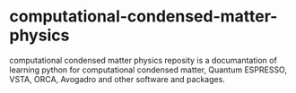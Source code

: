 # computational-condensed-matter-physics
computational condensed matter physics reposity is a documantation of learning python for computational condensed matter, Quantum ESPRESSO, VSTA, ORCA, Avogadro and other software and packages. 
